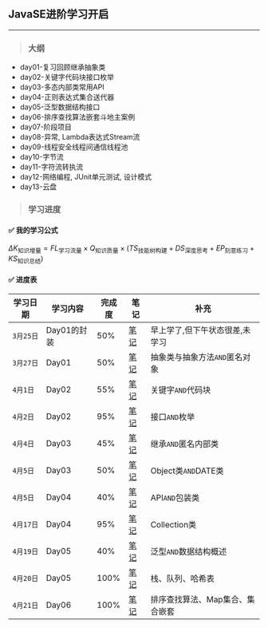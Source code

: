 ## JavaSE进阶学习开启

___

> ### 大纲
- day01-复习回顾继承抽象类
- day02-关键字代码块接口枚举
- day03-多态内部类常用API
- day04-正则表达式集合送代器
- day05-泛型数据结构接口
- day06-排序查找算法嵌套斗地主案例
- day07-阶段项目
- day08-异常, Lambda表达式Stream流
- day09-线程安全线程间通信线程池
- day10-字节流
- day11-字符流转执流
- day12-网络编程, JUnit单元测试, 设计模式
- day13-云盘

> ### 学习进度

#### ✅ 我的学习公式
$`\Delta K_{\text{知识增量}} = FL_{\text{学习流量}} \times Q_{\text{知识质量}} \times (TS_{\text{技能树构建}} + DS_{\text{深度思考}} + EP_{\text{刻意练习}} + KS_{\text{知识总结}})
`$

#### ✅ 进度表
|学习日期|学习内容|完成度|笔记|补充|
|---|---|---|---|---|
|`3月25日`|Day01的封装|50%|[笔记](https://ethanliu6.github.io/2024/03/25/JavaNotes/JavaSE%E8%BF%9B%E9%98%B6/day01/day01_JavaSE%E8%BF%9B%E9%98%B6-%E7%BB%A7%E6%89%BF,%E6%8A%BD%E8%B1%A1%E7%B1%BB/)|早上学了,但下午状态很差,未学习|
|`3月27日`|Day01|50%|[笔记](https://ethanliu6.github.io/2024/03/25/JavaNotes/JavaSE%E8%BF%9B%E9%98%B6/day01/day01_JavaSE%E8%BF%9B%E9%98%B6-%E7%BB%A7%E6%89%BF,%E6%8A%BD%E8%B1%A1%E7%B1%BB/)|抽象类与抽象方法`AND`匿名对象|
|`4月1日`|Day02|55%|[笔记](https://ethanliu6.github.io/2024/04/01/JavaNotes/JavaSE%E8%BF%9B%E9%98%B6/day02/day02_JavaSE%E8%BF%9B%E9%98%B6-%E4%BB%A3%E7%A0%81%E5%9D%97,%E6%8E%A5%E5%8F%A3,%E6%9E%9A%E4%B8%BE/)|关键字`AND`代码块|
|`4月2日`|Day02|95%|[笔记](https://ethanliu6.github.io/2024/04/01/JavaNotes/JavaSE%E8%BF%9B%E9%98%B6/day02/day02_JavaSE%E8%BF%9B%E9%98%B6-%E4%BB%A3%E7%A0%81%E5%9D%97,%E6%8E%A5%E5%8F%A3,%E6%9E%9A%E4%B8%BE/)|接口`AND`枚举|
|`4月4日`|Day03|45%|[笔记](https://ethanliu6.github.io/2024/04/04/JavaNotes/JavaSE%E8%BF%9B%E9%98%B6/day03/day03_JavaSE%E8%BF%9B%E9%98%B6-%E5%A4%9A%E6%80%81,%E5%86%85%E9%83%A8%E7%B1%BB/)|继承`AND`匿名内部类|
|`4月5日`|Day03|50%|[笔记](https://ethanliu6.github.io/2024/04/04/JavaNotes/JavaSE%E8%BF%9B%E9%98%B6/day03/day03_JavaSE%E8%BF%9B%E9%98%B6-%E5%A4%9A%E6%80%81,%E5%86%85%E9%83%A8%E7%B1%BB/)|Object类`AND`DATE类|
|`4月5日`|Day04|40%|[笔记](https://ethanliu6.github.io/2024/04/06/JavaNotes/JavaSE%E8%BF%9B%E9%98%B6/day04/day04_JavaSE%E8%BF%9B%E9%98%B6-%E6%AD%A3%E5%88%99,Collection%E9%9B%86%E5%90%88/)|API`AND`包装类|
|`4月17日`|Day04|95%|[笔记](https://ethanliu6.github.io/2024/04/06/JavaNotes/JavaSE%E8%BF%9B%E9%98%B6/day04/day04_JavaSE%E8%BF%9B%E9%98%B6-%E6%AD%A3%E5%88%99,Collection%E9%9B%86%E5%90%88/)|Collection类|
|`4月19日`|Day05|40%|[笔记](https://ethanliu6.github.io/2024/04/19/JavaNotes/JavaSE%E8%BF%9B%E9%98%B6/day05/Day05.%E6%B3%9B%E5%9E%8B%E3%80%81%E6%95%B0%E6%8D%AE%E7%BB%93%E6%9E%84%E3%80%81List%E9%9B%86%E5%90%88%E3%80%81Set%E9%9B%86%E5%90%88/)|泛型`AND`数据结构概述|
|`4月20日`|Day05|100%|[笔记](https://ethanliu6.github.io/2024/04/19/JavaNotes/JavaSE%E8%BF%9B%E9%98%B6/day05/Day05.%E6%B3%9B%E5%9E%8B%E3%80%81%E6%95%B0%E6%8D%AE%E7%BB%93%E6%9E%84%E3%80%81List%E9%9B%86%E5%90%88%E3%80%81Set%E9%9B%86%E5%90%88/)|栈、队列、哈希表|
|`4月21日`|Day06|100%|[笔记](https://ethanliu6.github.io/2024/04/20/JavaNotes/JavaSE%E8%BF%9B%E9%98%B6/day06/2024-04-19-JavaSE%E8%BF%9B%E9%98%B6%E2%80%94%E2%80%94Day06-%E6%8E%92%E5%BA%8F%E6%9F%A5%E6%89%BE%E7%AE%97%E6%B3%95%E3%80%81Map%E9%9B%86%E5%90%88%E3%80%81%E9%9B%86%E5%90%88%E5%B5%8C%E5%A5%97%E3%80%81%E6%96%97%E5%9C%B0%E4%B8%BB%E6%A1%88%E4%BE%8B/)|排序查找算法、Map集合、集合嵌套|

